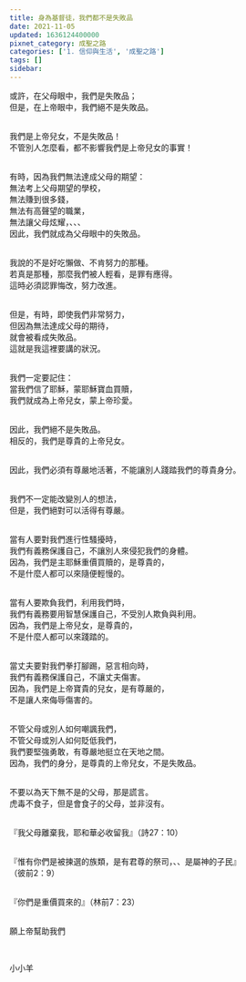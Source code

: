 ```yaml
---
title: 身為基督徒，我們都不是失敗品
date: 2021-11-05
updated: 1636124400000
pixnet_category: 成聖之路
categories: ['1. 信仰與生活', '成聖之路']
tags: []
sidebar: 
---
```


<p>或許，在父母眼中，我們是失敗品；<br/>
但是，在上帝眼中，我們絕不是失敗品。</p>
<p><br/>
我們是上帝兒女，不是失敗品！<br/>
不管別人怎麼看，都不影響我們是上帝兒女的事實！</p>
<p><br/>
有時，因為我們無法達成父母的期望：<br/>
無法考上父母期望的學校，<br/>
無法賺到很多錢，<br/>
無法有高聲望的職業，<br/>
無法讓父母炫耀，、、、<br/>
因此，我們就成為父母眼中的失敗品。</p>
<p><br/>
我說的不是好吃懶做、不肯努力的那種。<br/>
若真是那種，那麼我們被人輕看，是罪有應得。<br/>
這時必須認罪悔改，努力改進。</p>
<p><br/>
但是，有時，即使我們非常努力，<br/>
但因為無法達成父母的期待，<br/>
就會被看成失敗品。<br/>
這就是我這裡要講的狀況。</p>
<p><br/>
我們一定要記住：<br/>
當我們信了耶穌，蒙耶穌寶血買贖，<br/>
我們就成為上帝兒女，蒙上帝珍愛。</p>
<p><br/>
因此，我們絕不是失敗品。<br/>
相反的，我們是尊貴的上帝兒女。</p>
<p><br/>
因此，我們必須有尊嚴地活著，不能讓別人踐踏我們的尊貴身分。</p>
<p><br/>
我們不一定能改變別人的想法，<br/>
但是，我們絕對可以活得有尊嚴。</p>
<p><br/>
當有人要對我們進行性騷擾時，<br/>
我們有義務保護自己，不讓別人來侵犯我們的身體。<br/>
因為，我們是主耶穌重價買贖的，是尊貴的，<br/>
不是什麼人都可以來隨便輕慢的。</p>
<p><br/>
當有人要欺負我們，利用我們時，<br/>
我們有義務要用智慧保護自己，不受別人欺負與利用。<br/>
因為，我們是上帝兒女，是尊貴的，<br/>
不是什麼人都可以來踐踏的。</p>
<p><br/>
當丈夫要對我們拳打腳踢，惡言相向時，<br/>
我們有義務保護自己，不讓丈夫傷害。<br/>
因為，我們是上帝寶貴的兒女，是有尊嚴的，<br/>
不是讓人來侮辱傷害的。</p>
<p><br/>
不管父母或別人如何嘲諷我們，<br/>
不管父母或別人如何貶低我們，<br/>
我們要堅強勇敢，有尊嚴地挺立在天地之間。<br/>
因為，我們的身分，是尊貴的上帝兒女，不是失敗品。</p>
<p><br/>
不要以為天下無不是的父母，那是謊言。<br/>
虎毒不食子，但是會食子的父母，並非沒有。</p>
<p><br/>
『我父母離棄我，耶和華必收留我』（詩27：10）</p>
<p><br/>
『惟有你們是被揀選的族類，是有君尊的祭司，、、是屬神的子民』<br/>
（彼前2：9）</p>
<p><br/>
『你們是重價買來的』（林前7：23）</p>
<p><br/>
願上帝幫助我們</p>
<p> </p>
<p>小小羊</p>
<p> </p>
